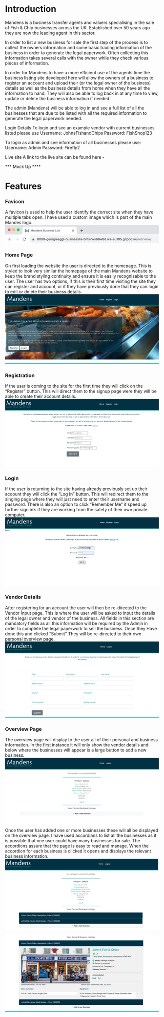 
# Introduction
Mandens is a business transfer agents and valuers specialising in the sale of Fish & Chip businesses across the UK.  Established over 50 years ago they are now the leading agent in this sector. 

In order to list a new business for sale the first step of the process is to collect the owners information and some basic trading information of the business in order to generate the legal paperwork. Often collecting this information takes several calls with the owner while they check various pieces of information. 

In order for Mandens to have a more efficient use of the agents time the business listing site developed here will allow the owners of a business to register an account and upload their (or the legal owner of the business) details as well as the business details from home when they have all the information to hand. They will also be able to log back in at any time to view, update or delete the business information if needed. 

The admin (Mandens) will be able to log in and see a full list of all the businesses that are due to be listed with all the required information to generate the legal paperwork needed. 


Login Details
To login and see an example vendor with current businesses listed please use
Username: JohnsFishandChips
Password: FishShop123

To login as admin and see information of all businesses please use:
Username: Admin
Password: Firefly2


Live site
A link to the live site can be found here - 


*** Mock Up ****



# Features

### Favicon
A favicon is used to help the user identify the correct site when they have multiple tabs open. I have used a custom image which is part of the main Mandes logo. 
![Favicon Screenshot](/static/readme-images/favicon.png)




### Home Page
On first loading the website the user is directed to the homepage. This is styled to look very similar the homepage of the main Mandens website to keep the brand styling continuity and ensure it is easily recognisable to the user. The user has two options, if this is their first time visiting the site they can register and account, or if they have previously done that they can login to edit or delete their business details. 
![Home Page Screenshot](/static/readme-images/homepage.png)


### Registration
If the user is coming to the site for the first time they will click on the “Register” button. This will direct them to the signup page were they will be able to create their account details. 
![Registration Screenshot](/static/readme-images/registration.png)

### Login
If the user is returning to the site having already previously set up their account they will click the “Log In” button. This will redirect them to the singing page where they will just need to enter their username and password. There is also an option to click “Remember Me” it speed up further sign in’s if they are working from the safety of their own private computer. 
![Login Screenshot](/static/readme-images/login.png)

### Vendor Details
After registering for an account the user will then be re-directed to the Vendor Input page. This is where the user will be asked to input the details of the legal owner and vendor of the business. All fields in this section are mandatory fields as all this information will be required by the Admin in order to complete the legal paperwork to sell the business. Once they Have done this and clicked “Submit” They will be re-directed to their own personal overview page. 
![Vendor Input Screenshot](/static/readme-images/vendor-input.png)

### Overview Page
The overview page will display to the user all of their personal and business information. In the first instance it will only show the vendor details and below where the businesses will appear is a large button to add a new business. 
![Overview Vendor Details Screenshot](/static/readme-images/overview-vendor-details.png)
Once the user has added one or more businesses these will all be displayed on the overview page. I have used accordians to list all the businesses as it is possible that one user could have many businesses for sale. The accordions assure that the page is easy to read and manage. When the accordion for each business is clicked it opens and displays the relevant business information. 
![Overview Screenshot](/static/readme-images/overview.png)

![Open Accordian Screenshot](/static/readme-images/open-business.png)







